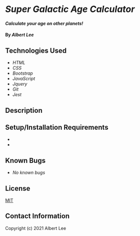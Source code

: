 # _Super Galactic Age Calculator_

#### _Calculate your age on other planets!_

#### By _**Albert Lee**_

## Technologies Used

* _HTML_
* _CSS_
* _Bootstrap_
* _JavaScript_
* _Jquery_
* _Git_
* _Jest_

## Description


## Setup/Installation Requirements

*
*

## Known Bugs

* _No known bugs_

## License

[MIT](https://opensource.org/licenses/MIT)

## Contact Information

Copyright (c) 2021 Albert Lee
